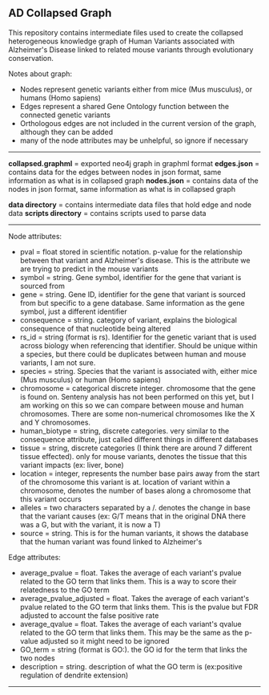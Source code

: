 ## AD Collapsed Graph

This repository contains intermediate files used to create the collapsed heterogeneous knowledge graph of Human Variants associated with Alzheimer's Disease linked to related mouse variants through evolutionary conservation.

Notes about graph:
- Nodes represent genetic variants either from mice (Mus musculus), or humans (Homo sapiens)
- Edges represent a shared Gene Ontology function between the connected genetic variants
- Orthologous edges are not included in the current version of the graph, although they can be added
- many of the node attributes may be unhelpful, so ignore if necessary

---

**collapsed.graphml** = exported neo4j graph in graphml format
**edges.json** = contains data for the edges between nodes in json format, same information as what is in collapsed graph
**nodes.json** = contains data of the nodes in json format, same information as what is in collapsed graph

**data directory** = contains intermediate data files that hold edge and node data
**scripts directory** = contains scripts used to parse data

---

Node attributes:
- pval = float stored in scientific notation. p-value for the relationship between that variant and Alzheimer's disease. This is the attribute we are trying to predict in the mouse variants
- symbol = string. Gene symbol, identifier for the gene that variant is sourced from
- gene = string. Gene ID, identifier for the gene that variant is sourced from but specific to a gene database. Same information as the gene symbol, just a different identifier
- consequence = string. category of variant, explains the biological consequence of that nucleotide being altered
- rs_id = string (format is rs<unqiue integer>). Identifier for the genetic variant that is used across biology when referencing that identifier. Should be unique within a species, but there could be duplicates between human and mouse variants, I am not sure.
- species = string. Species that the variant is associated with, either mice (Mus musculus) or human (Homo sapiens)
- chromosome = categorical discrete integer. chromosome that the gene is found on. Senteny analysis has not been performed on this yet, but I am working on this so we can compare between mouse and human chromosomes. There are some non-numerical chromosomes like the X and Y chromosomes.
- human_biotype = string, discrete categories. very similar to the consequence attribute, just called different things in different databases
- tissue = string, discrete categories (I think there are around 7 different tissue effected). only for mouse variants, denotes the tissue that this variant impacts (ex: liver, bone)
- location = integer, represents the number base pairs away from the start of the chromosome this variant is at. location of variant within a chromosome, denotes the number of bases along a chromosome that this variant occurs
- alleles = two characters separated by a /. denotes the change in base that the variant causes (ex: G/T means that in the original DNA there was a G, but with the variant, it is now a T)
- source = string. This is for the human variants, it shows the database that the human variant was found linked to Alzheimer's

Edge attributes:
- average_pvalue = float. Takes the average of each variant's pvalue related to the GO term that links them. This is a way to score their relatedness to the GO term
- average_pvalue_adjusted = float. Takes the average of each variant's pvalue related to the GO term that links them. This is the pvalue but FDR adjusted to account the false positive rate
- average_qvalue = float. Takes the average of each variant's qvalue related to the GO term that links them. This may be the same as the p-value adjusted so it might need to be ignored
- GO_term = string (format is GO:<unique integer>). the GO id for the term that links the two nodes
- description = string. description of what the GO term is (ex:positive regulation of dendrite extension)

---